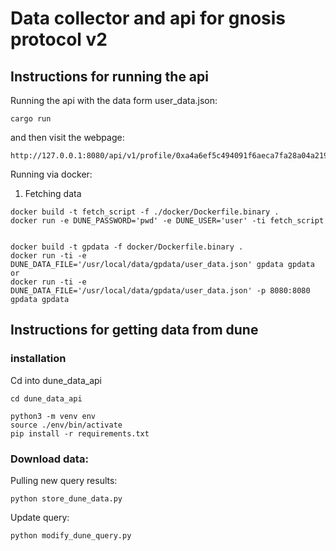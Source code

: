 # Data collector and api for gnosis protocol v2

## Instructions for running the api

Running the api with the data form user_data.json:
```
cargo run
```


and then visit the webpage:

```
http://127.0.0.1:8080/api/v1/profile/0xa4a6ef5c494091f6aeca7fa28a04a219dd0f31b5
```

Running via docker:

1. Fetching data
```
docker build -t fetch_script -f ./docker/Dockerfile.binary .
docker run -e DUNE_PASSWORD='pwd' -e DUNE_USER='user' -ti fetch_script 


docker build -t gpdata -f docker/Dockerfile.binary . 
docker run -ti -e DUNE_DATA_FILE='/usr/local/data/gpdata/user_data.json' gpdata gpdata
or
docker run -ti -e DUNE_DATA_FILE='/usr/local/data/gpdata/user_data.json' -p 8080:8080 gpdata gpdata             
```

## Instructions for getting data from dune


### installation
Cd into dune_data_api
```
cd dune_data_api
```

```
python3 -m venv env
source ./env/bin/activate
pip install -r requirements.txt
```

### Download data:

Pulling new query results:

```
python store_dune_data.py
```

Update query:
```
python modify_dune_query.py
```